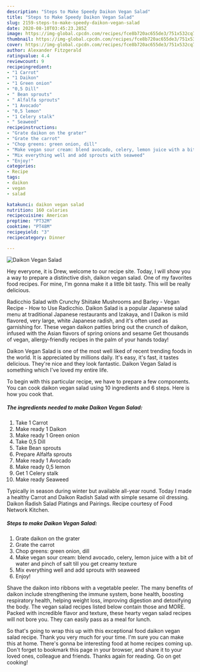 ```yaml
---
description: "Steps to Make Speedy Daikon Vegan Salad"
title: "Steps to Make Speedy Daikon Vegan Salad"
slug: 2159-steps-to-make-speedy-daikon-vegan-salad
date: 2020-08-10T03:45:23.285Z
image: https://img-global.cpcdn.com/recipes/fce8b720ac655de3/751x532cq70/daikon-vegan-salad-recipe-main-photo.jpg
thumbnail: https://img-global.cpcdn.com/recipes/fce8b720ac655de3/751x532cq70/daikon-vegan-salad-recipe-main-photo.jpg
cover: https://img-global.cpcdn.com/recipes/fce8b720ac655de3/751x532cq70/daikon-vegan-salad-recipe-main-photo.jpg
author: Alexander Fitzgerald
ratingvalue: 4.4
reviewcount: 9
recipeingredient:
- "1 Carrot"
- "1 Daikon"
- "1 Green onion"
- "0,5 Dill"
- " Bean sprouts"
- " Alfalfa sprouts"
- "1 Avocado"
- "0,5 lemon"
- "1 Celery stalk"
- " Seaweed"
recipeinstructions:
- "Grate daikon on the grater"
- "Grate the carrot"
- "Chop greens: green onion, dill"
- "Make vegan sour cream: blend avocado, celery, lemon juice with a bit of water and pinch of salt till you get creamy texture"
- "Mix everything well and add sprouts with seaweed"
- "Enjoy!"
categories:
- Recipe
tags:
- daikon
- vegan
- salad

katakunci: daikon vegan salad 
nutrition: 160 calories
recipecuisine: American
preptime: "PT32M"
cooktime: "PT48M"
recipeyield: "3"
recipecategory: Dinner

---
```



![Daikon Vegan Salad](https://img-global.cpcdn.com/recipes/fce8b720ac655de3/751x532cq70/daikon-vegan-salad-recipe-main-photo.jpg)

Hey everyone, it is Drew, welcome to our recipe site. Today, I will show you a way to prepare a distinctive dish, daikon vegan salad. One of my favorites food recipes. For mine, I'm gonna make it a little bit tasty. This will be really delicious.

Radicchio Salad with Crunchy Shiitake Mushrooms and Barley - Vegan Recipe - How to Use Radicchio. Daikon Salad is a popular Japanese salad menu at traditional Japanese restaurants and Izakaya, and I Daikon is mild flavored, very large, white Japanese radish, and it&#39;s often used as garnishing for. These vegan daikon patties bring out the crunch of daikon, infused with the Asian flavors of spring onions and sesame Get thousands of vegan, allergy-friendly recipes in the palm of your hands today!

Daikon Vegan Salad is one of the most well liked of recent trending foods in the world. It is appreciated by millions daily. It's easy, it's fast, it tastes delicious. They're nice and they look fantastic. Daikon Vegan Salad is something which I've loved my entire life.


To begin with this particular recipe, we have to prepare a few components. You can cook daikon vegan salad using 10 ingredients and 6 steps. Here is how you cook that.

<!--inarticleads1-->

##### The ingredients needed to make Daikon Vegan Salad:

1. Take 1 Carrot
1. Make ready 1 Daikon
1. Make ready 1 Green onion
1. Take 0,5 Dill
1. Take  Bean sprouts
1. Prepare  Alfalfa sprouts
1. Make ready 1 Avocado
1. Make ready 0,5 lemon
1. Get 1 Celery stalk
1. Make ready  Seaweed


Typically in season during winter but available all-year round. Today I made a healthy Carrot and Daikon Radish Salad with simple sesame oil dressing. Daikon Radish Salad Platings and Pairings. Recipe courtesy of Food Network Kitchen. 

<!--inarticleads2-->

##### Steps to make Daikon Vegan Salad:

1. Grate daikon on the grater
1. Grate the carrot
1. Chop greens: green onion, dill
1. Make vegan sour cream: blend avocado, celery, lemon juice with a bit of water and pinch of salt till you get creamy texture
1. Mix everything well and add sprouts with seaweed
1. Enjoy!


Shave the daikon into ribbons with a vegetable peeler. The many benefits of daikon include strengthening the immune system, bone health, boosting respiratory health, helping weight loss, improving digestion and detoxifying the body. The vegan salad recipes listed below contain those and MORE. Packed with incredible flavor and texture, these hearty vegan salad recipes will not bore you. They can easily pass as a meal for lunch. 

So that's going to wrap this up with this exceptional food daikon vegan salad recipe. Thank you very much for your time. I'm sure you can make this at home. There's gonna be interesting food at home recipes coming up. Don't forget to bookmark this page in your browser, and share it to your loved ones, colleague and friends. Thanks again for reading. Go on get cooking!
